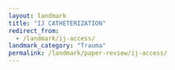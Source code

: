 ```yaml
---
layout: landmark
title: "IJ CATHETERIZATION"
redirect_from:
  - /landmark/ij-access/
landmark_category: "Trauma"
permalink: /landmark/paper-review/ij-access/
---
```


<!-- Replace this with article content for IJ CATHETERIZATION -->

